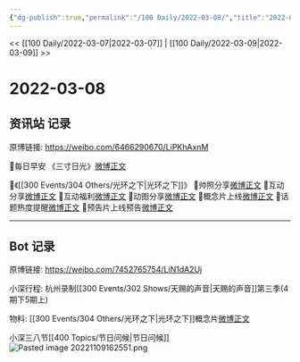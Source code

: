 ```yaml
---
{"dg-publish":true,"permalink":"/100 Daily/2022-03-08/","title":"2022-03-08","created":"2022-11-09T02:43:18.000+08:00","updated":"2023-04-11T14:46:34.695+08:00"}
---
```



<< [[100 Daily/2022-03-07\|2022-03-07]] | [[100 Daily/2022-03-09\|2022-03-09]] >>

# 2022-03-08

## 资讯站 记录

原博链接: https://weibo.com/6466290670/LiPKhAxnM

🌟每日早安
《三寸日光》[微博正文](https://m.weibo.cn/6466290670/4744656431351304)

🌟《[[300 Events/304 Others/光环之下\|光环之下]]》
🌱帅照分享[微博正文](https://m.weibo.cn/6466290670/4744749556960738)
🌱互动分享[微博正文](https://m.weibo.cn/6466290670/4744764408204193)
🌱互动福利[微博正文](https://m.weibo.cn/6466290670/4744826920633177)
🌱动图分享[微博正文](https://m.weibo.cn/6466290670/4744827754778263)
🌱概念片上线[微博正文](https://m.weibo.cn/6466290670/4744702383096393)
🌱话题热度提醒[微博正文](https://m.weibo.cn/6466290670/4744722973722709)
🌱预告片上线预告[微博正文](https://m.weibo.cn/6466290670/4744799233507434)

---
## Bot 记录

原博链接: https://weibo.com/7452765754/LiN1dA2Uj

小深行程:
杭州录制[[300 Events/302 Shows/天赐的声音\|天赐的声音]]第三季(4期下5期上)

物料:
[[300 Events/304 Others/光环之下\|光环之下]]概念片[微博正文](https://weibo.com/detail/4744701288382906)

小深三八节[[400 Topics/节日问候\|节日问候]]
![Pasted image 20221109162551.png](/img/user/Attachments/Pasted%20image%2020221109162551.png)
